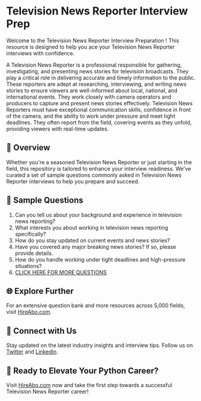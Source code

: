 # Television News Reporter Interview Prep

Welcome to the Television News Reporter Interview Preparation ! This resource is designed to help you ace your Television News Reporter interviews with confidence.

A Television News Reporter is a professional responsible for gathering, investigating, and presenting news stories for television broadcasts. They play a critical role in delivering accurate and timely information to the public. These reporters are adept at researching, interviewing, and writing news stories to ensure viewers are well-informed about local, national, and international events. They work closely with camera operators and producers to capture and present news stories effectively. Television News Reporters must have exceptional communication skills, confidence in front of the camera, and the ability to work under pressure and meet tight deadlines. They often report from the field, covering events as they unfold, providing viewers with real-time updates.

## 🚀 Overview

Whether you're a seasoned Television News Reporter or just starting in the field, this repository is tailored to enhance your interview readiness. We've curated a set of sample questions commonly asked in Television News Reporter interviews to help you prepare and succeed.

## 📝 Sample Questions

1. Can you tell us about your background and experience in television news reporting?
2. What interests you about working in television news reporting specifically?
3. How do you stay updated on current events and news stories?
4. Have you covered any major breaking news stories? If so, please provide details.
5. How do you handle working under tight deadlines and high-pressure situations?
6. [CLICK HERE FOR MORE QUESTIONS](https://hireabo.com/job/8_2_33/Television%20News%20Reporter)

## 🌐 Explore Further

For an extensive question bank and more resources across 5,000 fields, visit [HireAbo.com](https://www.hireabo.com).

## 📱 Connect with Us

Stay updated on the latest industry insights and interview tips. Follow us on [Twitter](https://twitter.com/hireabo) and [LinkedIn](https://www.linkedin.com/in/hire-abo-3609972a8/).

## 🚀 Ready to Elevate Your Python Career?

Visit [HireAbo.com](https://www.hireabo.com) now and take the first step towards a successful Television News Reporter career!